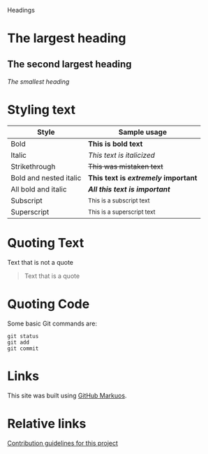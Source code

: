 Headings

# The largest heading
## The second largest heading
###### The smallest heading

# Styling text

| Style  | Sample usage |
| ------------- | ------------- |
| Bold  | **This is bold text**  |
| Italic  | *This text is italicized*  |
| Strikethrough  | ~~This was mistaken text~~  |
| Bold and nested italic  | **This text is _extremely_ important** |
| All bold and italic  | ***All this text is important***  |
| Subscript  | <sub>This is a subscript text</sub>  |
| Superscript  | <sup>This is a superscript text</sup> |


# Quoting Text
Text that is not a quote
> Text that is a quote

# Quoting Code
Some basic Git commands are:
```
git status
git add
git commit
```

# Links
This site was built using [GitHub Markuos](https://docs.github.com/en/get-started/writing-on-github/getting-started-with-writing-and-formatting-on-github/about-writing-and-formatting-on-github).

# Relative links
[Contribution guidelines for this project](docs/CONTRIBUTING.md)



